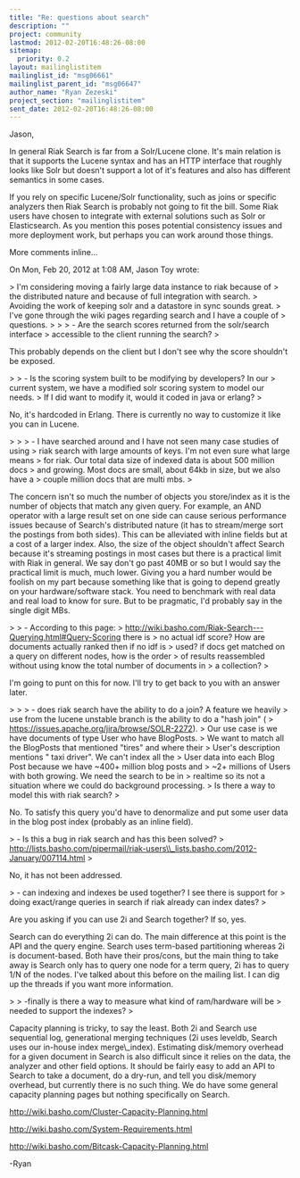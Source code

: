 ```yaml
---
title: "Re: questions about search"
description: ""
project: community
lastmod: 2012-02-20T16:48:26-08:00
sitemap:
  priority: 0.2
layout: mailinglistitem
mailinglist_id: "msg06661"
mailinglist_parent_id: "msg06647"
author_name: "Ryan Zezeski"
project_section: "mailinglistitem"
sent_date: 2012-02-20T16:48:26-08:00
---
```



Jason,

In general Riak Search is far from a Solr/Lucene clone. It's main relation
is that it supports the Lucene syntax and has an HTTP interface that
roughly looks like Solr but doesn't support a lot of it's features and also
has different semantics in some cases.

If you rely on specific Lucene/Solr functionality, such as joins or
specific analyzers then Riak Search is probably not going to fit the bill.
 Some Riak users have chosen to integrate with external solutions such as
Solr or Elasticsearch. As you mention this poses potential consistency
issues and more deployment work, but perhaps you can work around those
things.

More comments inline...

On Mon, Feb 20, 2012 at 1:08 AM, Jason Toy  wrote:

&gt; I'm considering moving a fairly large data instance to riak because of
&gt; the distributed nature and because of full integration with search.
&gt; Avoiding the work of keeping solr and a datastore in sync sounds great.
&gt; I've gone through the wiki pages regarding search and I have a couple of
&gt; questions.
&gt;
&gt;
&gt; - Are the search scores returned from the solr/search interface
&gt; accessible to the client running the search?
&gt;

This probably depends on the client but I don't see why the score shouldn't
be exposed.


&gt;
&gt; - Is the scoring system built to be modifying by developers? In our
&gt; current system, we have a modified solr scoring system to model our needs.
&gt; If I did want to modify it, would it coded in java or erlang?
&gt;

No, it's hardcoded in Erlang. There is currently no way to customize it
like you can in Lucene.


&gt;
&gt;
&gt; - I have searched around and I have not seen many case studies of using
&gt; riak search with large amounts of keys. I'm not even sure what large means
&gt; for riak. Our total data size of indexed data is about 500 million docs
&gt; and growing. Most docs are small, about 64kb in size, but we also have a
&gt; couple million docs that are multi mbs.
&gt;

The concern isn't so much the number of objects you store/index as it is
the number of objects that match any given query. For example, an AND
operator with a large result set on one side can cause serious performance
issues because of Search's distributed nature (it has to stream/merge sort
the postings from both sides). This can be alleviated with inline fields
but at a cost of a larger index. Also, the size of the object shouldn't
affect Search because it's streaming postings in most cases but there is a
practical limit with Riak in general. We say don't go past 40MB or so but
I would say the practical limit is much, much lower. Giving you a hard
number would be foolish on my part because something like that is going to
depend greatly on your hardware/software stack. You need to benchmark with
real data and real load to know for sure. But to be pragmatic, I'd
probably say in the single digit MBs.


&gt;
&gt; - According to this page:
&gt; http://wiki.basho.com/Riak-Search---Querying.html#Query-Scoring there is
&gt; no actual idf score? How are documents actually ranked then if no idf is
&gt; used? if docs get matched on a query on different nodes, how is the order
&gt; of results reassembled without using know the total number of documents in
&gt; a collection?
&gt;

I'm going to punt on this for now. I'll try to get back to you with an
answer later.


&gt;
&gt;
&gt; - does riak search have the ability to do a join? A feature we heavily
&gt; use from the lucene unstable branch is the ability to do a "hash join" (
&gt; https://issues.apache.org/jira/browse/SOLR-2272).
&gt; Our use case is we have documents of type User who have BlogPosts.
&gt; We want to match all the BlogPosts that mentioned "tires" and where their
&gt; User's description mentions " taxi driver". We can't index all the
&gt; User data into each Blog Post because we have ~400+ million blog posts and
&gt; ~2+ millions of Users with both growing. We need the search to be in
&gt; realtime so its not a situation where we could do background processing.
&gt; Is there a way to model this with riak search?
&gt;

No. To satisfy this query you'd have to denormalize and put some user data
in the blog post index (probably as an inline field).


&gt; - Is this a bug in riak search and has this been solved?
&gt; http://lists.basho.com/pipermail/riak-users\\_lists.basho.com/2012-January/007114.html
&gt;

No, it has not been addressed.


&gt; - can indexing and indexes be used together? I see there is support for
&gt; doing exact/range queries in search if riak already can index dates?
&gt;

Are you asking if you can use 2i and Search together? If so, yes.

Search can do everything 2i can do. The main difference at this point is
the API and the query engine. Search uses term-based partitioning whereas
2i is document-based. Both have their pros/cons, but the main thing to
take away is Search only has to query one node for a term query, 2i has to
query 1/N of the nodes. I've talked about this before on the mailing list.
 I can dig up the threads if you want more information.


&gt;
&gt; -finally is there a way to measure what kind of ram/hardware will be
&gt; needed to support the indexes?
&gt;

Capacity planning is tricky, to say the least. Both 2i and Search use
sequential log, generational merging techniques (2i uses leveldb, Search
uses our in-house index merge\\_index). Estimating disk/memory overhead for
a given document in Search is also difficult since it relies on the data,
the analyzer and other field options. It should be fairly easy to add an
API to Search to take a document, do a dry-run, and tell you disk/memory
overhead, but currently there is no such thing. We do have some general
capacity planning pages but nothing specifically on Search.

http://wiki.basho.com/Cluster-Capacity-Planning.html

http://wiki.basho.com/System-Requirements.html

http://wiki.basho.com/Bitcask-Capacity-Planning.html

-Ryan
